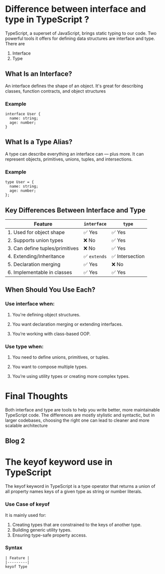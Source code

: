 # Difference between interface and type in TypeScript ?

TypeScript, a superset of JavaScript, brings static typing to our code. Two powerful tools it offers for defining data structures are interface and type.
There are 
1. Interface
2. Type 

## What Is an Interface?
An interface defines the shape of an object. It's great for describing classes, function contracts, and object structures

### Example
``` 
interface User {
  name: string;
  age: number;
}
```

## What Is a Type Alias?
A type can describe everything an interface can — plus more. It can represent objects, primitives, unions, tuples, and intersections.

### Example
``` 
type User = {
  name: string;
  age: number;
};
```



## Key Differences Between Interface and Type

| Feature                          | `interface`         | `type`             |
|----------------------------------|---------------------|--------------------|
| 1. Used for object shape         | ✅ Yes              | ✅ Yes             |
| 2. Supports union types          | ❌ No               | ✅ Yes             |
| 3. Can define tuples/primitives  | ❌ No               | ✅ Yes             |
| 4. Extending/Inheritance         | ✅ `extends`        | ✅ Intersection    |
| 5. Declaration merging           | ✅ Yes              | ❌ No              |
| 6. Implementable in classes      | ✅ Yes              | ✅ Yes             |



 ## When Should You Use Each?
### Use interface when:

1. You're defining object structures.

2. You want declaration merging or extending interfaces.

3. You’re working with class-based OOP.

### Use type when:

1. You need to define unions, primitives, or tuples.

2. You want to compose multiple types.

3. You’re using utility types or creating more complex types.


# Final Thoughts
Both interface and type are tools to help you write better, more maintainable TypeScript code. The differences are mostly stylistic and syntactic, but in larger codebases, choosing the right one can lead to cleaner and more scalable architecture



## Blog 2

# The keyof keyword use in TypeScript
The keyof keyword in TypeScript is a type operator that returns a union of all property names keys of a given type as string or number literals.

### Use Case of keyof
It is mainly used for:
1. Creating types that are constrained to the keys of another type.
2. Building generic utility types.
3. Ensuring type-safe property access.

### Syntax

``` 
| Feature |
|---------|
keyof Type
